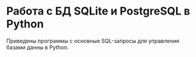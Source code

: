 # Работа с БД  SQLite и PostgreSQL в Python

Приведены программы с основные SQL-запросы для управления базами данны в Python.
